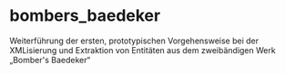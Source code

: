 # bombers_baedeker
Weiterführung der ersten, prototypischen Vorgehensweise bei der XMLisierung und Extraktion von Entitäten aus dem zweibändigen Werk „Bomber's Baedeker“
